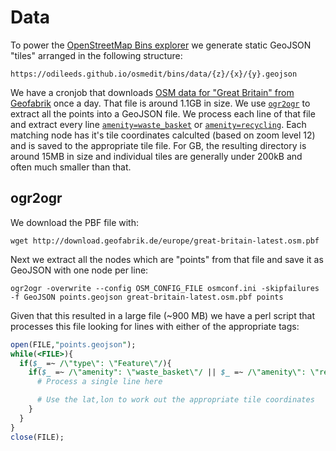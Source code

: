 # Data

To power the [OpenStreetMap Bins explorer](https://odileeds.github.io/osmedit/bins/) we generate static GeoJSON "tiles" arranged in the following structure:

`https://odileeds.github.io/osmedit/bins/data/{z}/{x}/{y}.geojson`

We have a cronjob that downloads [OSM data for "Great Britain" from Geofabrik](http://download.geofabrik.de/europe/great-britain.html) once a day. That file is around 1.1GB in size. We use [`ogr2ogr`](https://gdal.org/programs/ogr2ogr.html) to extract all the points into a GeoJSON file. We process each line of that file and extract every line [`amenity=waste_basket`](https://wiki.openstreetmap.org/wiki/Tag:amenity%3Dwaste_basket) or [`amenity=recycling`](https://wiki.openstreetmap.org/wiki/Tag:amenity%3Drecycling). Each matching node has it's tile coordinates calculted (based on zoom level 12) and is saved to the appropriate tile file. For GB, the resulting directory is around 15MB in size and individual tiles are generally under 200kB and often much smaller than that.


## ogr2ogr

We download the PBF file with:

`wget http://download.geofabrik.de/europe/great-britain-latest.osm.pbf`

Next we extract all the nodes which are "points" from that file and save it as GeoJSON with one node per line:

`ogr2ogr -overwrite --config OSM_CONFIG_FILE osmconf.ini -skipfailures -f GeoJSON points.geojson great-britain-latest.osm.pbf points`

Given that this resulted in a large file (~900 MB) we have a perl script that processes this file looking for lines with either of the appropriate tags:

```perl
open(FILE,"points.geojson");
while(<FILE>){
  if($_ =~ /\"type\": \"Feature\"/){
    if($_ =~ /\"amenity": \"waste_basket\"/ || $_ =~ /\"amenity\": \"recycling\"/){
      # Process a single line here

      # Use the lat,lon to work out the appropriate tile coordinates
    }
  }
}
close(FILE);
```

